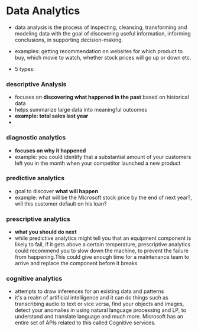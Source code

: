 
# Data Analytics

- data analysis is the process of inspecting, cleansing, transforming and modeling data with the goal of discovering useful information, informing conclusions, in supporting decision-making.
- examples: getting recommendation on websites for which product to buy, which movie to watch, whether stock prices will go up or down etc. 

- 5 types:
### descriptive Analysis

- focuses on **discovering what happened in the past** based on historical data
- helps summarize large data into meaningful outcomes
- **example: total sales last year**
- 

### diagnostic analytics
- **focuses on why it happened**
- example: you could identify that a substantial amount of your customers left you in the month when your competitor launched a new product

### predictive analytics
- goal to discover **what will happen**
- example: what will be the Microsoft stock price by the end of next year?, will this customer default on his loan?


### prescriptive analytics
- **what you should do next**
-  while predictive analytics might tell you that an equipment component is likely to fail, if it gets above a certain temperature, prescriptive analytics could recommend you to slow down the machine, to prevent the failure from happening.This could give enough time for a maintenance team to arrive and replace the component before it breaks


### cognitive analytics
- attempts to draw inferences for an existing data and patterns
- it's a realm of artificial intelligence and it can do things such as transcribing audio to text or vice versa, find your objects and images, detect your anomalies in using natural language processing and LP, to understand and translate language and much more. Microsoft has an entire set of APIs related to this called Cognitive services.
